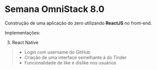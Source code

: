 # Semana OmniStack 8.0

Construção de uma aplicação do zero utilizando **ReactJS** no front-end.

Implementações:

3. React Native

> - Login com username do GitHub
> - Criação de uma interface semelhante à do Tinder
> - Funcionalidade de like e dislike nos usuários
